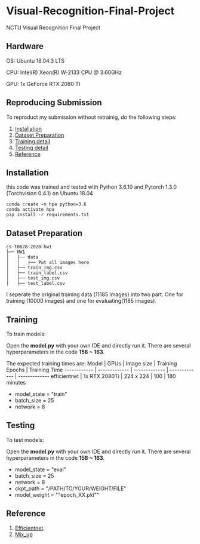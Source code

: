 # Visual-Recognition-Final-Project
NCTU Visual Recognition Final Project

## Hardware
OS: Ubuntu 18.04.3 LTS

CPU: Intel(R) Xeon(R) W-2133 CPU @ 3.60GHz

GPU: 1x GeForce RTX 2080 TI

## Reproducing Submission
To reproduct my submission without retrainig, do the following steps:
1. [Installation](#installation)
2. [Dataset Preparation](#Dataset-Preparation)
3. [Training detail](#Training)
4. [Testing detail](#Testing)
5. [Reference](#Reference)

## Installation

this code was trained and tested with Python 3.6.10 and Pytorch 1.3.0 (Torchvision 0.4.1) on Ubuntu 18.04

```
conda create -n hpa python=3.6
conda activate hpa
pip install -r requirements.txt
```

## Dataset Preparation
```
cs-t0828-2020-hw1
├── HW1
│   ├── data
│   │   ├── Put all images here
│   ├── train_img.csv
│   ├── train_label.csv
│   ├── test_img.csv
│   ├── test_label.csv

```
I seperate the original training data (11185 images) into two part. One for training (10000 images) and one for evaluating(1185 images). 

## Training
To train models:

Open the **model.py** with your own IDE and directly run it. 
There are several hyperparameters in the code **156 ~ 163**.

The expected training times are:
Model | GPUs | Image size | Training Epochs | Training Time
------------ | ------------- | ------------- | ------------- | -------------
efficientnet | 1x RTX 2080Ti | 224 x 224 | 100 | 180 minutes

*  model_state = "train"
*  batch_size = 25
*  network = 8


## Testing
To test models:

Open the **model.py** with your own IDE and directly run it. 
There are several hyperparameters in the code **156 ~ 163**.

*  model_state = "eval" 
*  batch_size = 25
*  network = 8
*  ckpt_path = "/PATH/TO/YOUR/WEIGHT/FILE"
*  model_weight = ""epoch_XX.pkl""

## Reference
1. [Efficientnet](https://github.com/lukemelas/EfficientNet-PyTorch).
2. [Mix_up](https://github.com/facebookresearch/mixup-cifar10)
